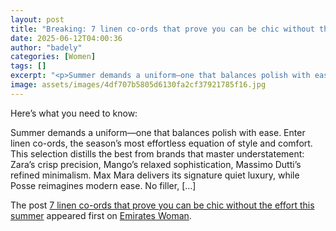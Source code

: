 ```yaml
---
layout: post
title: "Breaking: 7 linen co-ords that prove you can be chic without the effort this summer"
date: 2025-06-12T04:00:36
author: "badely"
categories: [Women]
tags: []
excerpt: "<p>Summer demands a uniform—one that balances polish with ease. Enter linen co-ords, the season’s most effortless equation of style and comfort. This "
image: assets/images/4df707b5805d6130fa2cf37921785f16.jpg
---
```


Here’s what you need to know: <p>Summer demands a uniform—one that balances polish with ease. Enter linen co-ords, the season’s most effortless equation of style and comfort. This selection distills the best from brands that master understatement: Zara’s crisp precision, Mango’s relaxed sophistication, Massimo Dutti’s refined minimalism. Max Mara delivers its signature quiet luxury, while Posse reimagines modern ease. No filler, [&#8230;]</p>
<p>The post <a href="https://emirateswoman.com/linen-co-ords-chic-summer/" rel="nofollow">7 linen co-ords that prove you can be chic without the effort this summer</a> appeared first on <a href="https://emirateswoman.com" rel="nofollow">Emirates Woman</a>.</p>

